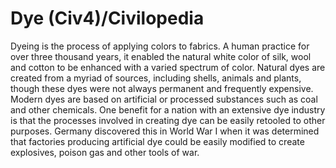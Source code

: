 # Dye (Civ4)/Civilopedia

Dyeing is the process of applying colors to fabrics. A human practice for over three thousand years, it enabled the natural white color of silk, wool and cotton to be enhanced with a varied spectrum of color. Natural dyes are created from a myriad of sources, including shells, animals and plants, though these dyes were not always permanent and frequently expensive. Modern dyes are based on artificial or processed substances such as coal and other chemicals. One benefit for a nation with an extensive dye industry is that the processes involved in creating dye can be easily retooled to other purposes. Germany discovered this in World War I when it was determined that factories producing artificial dye could be easily modified to create explosives, poison gas and other tools of war.